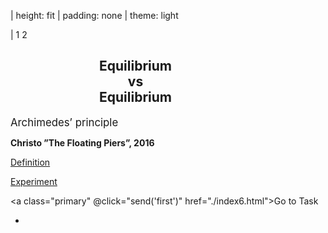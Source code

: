 | height: fit
| padding: none
| theme: light

| 1 2

<section style="padding: var(--base5)">

# <div style="text-align:center;width:400px">Equilibrium <br>vs<br> Equilibrium</div>

<big>Archimedes’ principle</big>

<b>Christo ”The Floating Piers”, 2016</b>

<a href="https://www.britannica.com/science/Archimedes-principle" target="_new">Definition</a>

<a href="https://phet.colorado.edu/sims/density-and-buoyancy/buoyancy_en.html" target="_new">Experiment</a>


<a class="primary" @click="send('first')" href="./index6.html">Go to Task</a>


-
<br><br><br>
<f-image src="images/img_index5.jpg" style="width:650px;height:600px;text-align:center"/>

